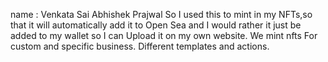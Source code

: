 name : Venkata Sai Abhishek Prajwal
So I used this to mint in my NFTs,so that it will automatically add it to Open Sea and I would rather it just be added to my wallet so I can Upload it on my own website.
 We mint nfts For custom and specific business. Different templates and actions.